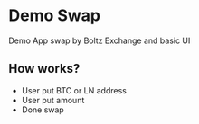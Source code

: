 # Demo Swap

Demo App swap by Boltz Exchange and basic UI

## How works?

- User put BTC or LN address
- User put amount
- Done swap